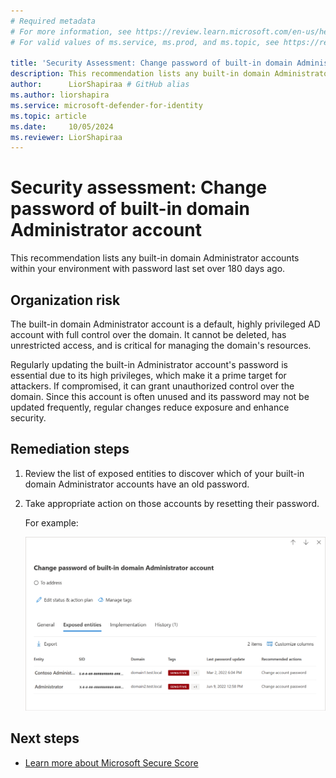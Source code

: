 ```yaml
---
# Required metadata
# For more information, see https://review.learn.microsoft.com/en-us/help/platform/learn-editor-add-metadata?branch=main
# For valid values of ms.service, ms.prod, and ms.topic, see https://review.learn.microsoft.com/en-us/help/platform/metadata-taxonomies?branch=main

title: 'Security Assessment: Change password of built-in domain Administrator account'
description: This recommendation lists any built-in domain Administrator accounts within your environment with password last set over 180 days ago. 
author:      LiorShapiraa # GitHub alias
ms.author: liorshapira
ms.service: microsoft-defender-for-identity
ms.topic: article
ms.date:     10/05/2024
ms.reviewer: LiorShapiraa
---
```


# Security assessment: Change password of built-in domain Administrator account

This recommendation lists any built-in domain Administrator accounts within your environment with password last set over 180 days ago. 

## Organization risk

The built-in domain Administrator account is a default, highly privileged AD account with full control over the domain. It cannot be deleted, has unrestricted access, and is critical for managing the domain's resources.

Regularly updating the built-in Administrator account's password is essential due to its high privileges, which make it a prime target for attackers. If compromised, it can grant unauthorized control over the domain. Since this account is often unused and its password may not be updated frequently, regular changes reduce exposure and enhance security. 

## Remediation steps 

1. Review the list of exposed entities to discover which of your built-in domain Administrator accounts have an old password.  

1. Take appropriate action on those accounts by resetting their password.  

   For example:

   ![Screenshot showing the report on the portal.](media/change-password-domain-administrator-account/screenshot-of-report.png)

## Next steps

- [Learn more about Microsoft Secure Score](/microsoft-365/security/defender/microsoft-secure-score)

